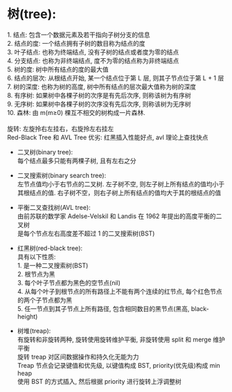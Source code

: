 # 树(tree):  
1\. 结点: 包含一个数据元素及若干指向子树分支的信息  
2\. 结点的度: 一个结点拥有子树的数目称为结点的度  
3\. 叶子结点: 也称为终端结点, 没有子树的结点或者度为零的结点  
4\. 分支结点: 也称为非终端结点, 度不为零的结点称为非终端结点  
5\. 树的度: 树中所有结点的度的最大值  
6\. 结点的层次: 从根结点开始, 某一个结点位于第 L 层, 则其子节点位于第 L + 1 层  
7\. 树的深度: 也称为树的高度, 树中所有结点的层次最大值称为树的深度  
8\. 有序树: 如果树中各棵子树的次序是有先后次序, 则称该树为有序树  
9\. 无序树: 如果树中各棵子树的次序没有先后次序, 则称该树为无序树  
10\. 森林: 由 m(m≥0) 棵互不相交的树构成一片森林.   
<br />
旋转: 左旋拎右左挂右，右旋拎左右挂左  
Red-Black Tree 和 AVL Tree 优劣: 红黑插入性能好点, avl 理论上查找快点  

- 二叉树(binary tree):  
每个结点最多只能有两棵子树, 且有左右之分  

- 二叉搜索树(binary search tree):  
左节点值均小于右节点的二叉树. 左子树不空, 则左子树上所有结点的值均小于其根结点的值. 右子树不空，则右子树上所有结点的值均大于其的根结点的值  

- 平衡二叉查找树(AVL tree):  
由前苏联的数学家 Adelse-Velskil 和 Landis 在 1962 年提出的高度平衡的二叉树  
是每个节点左右高度差不超过 1 的二叉搜索树(BST)  

- 红黑树(red-black tree):  
具有以下性质:  
1\. 是一种二叉搜索树(BST)  
2\. 根节点为黑  
3\. 每个叶子节点都为黑色的空节点(nil)  
4\. 从每个叶子到根节点的所有路径上不能有两个连续的红节点, 每个红色节点的两个子节点都为黑  
5\. 任一节点到其子节点上所有路径, 包含相同数目的黑节点(黑高, black-height)  

- 树堆(treap):  
有旋转和非旋转两种, 旋转使用旋转维护平衡, 非旋转使用 split 和 merge 维护平衡  
旋转 treap 对区间数据操作和持久化无能为力  
Treap 节点会记录键值和优先级, 以键值构成 BST, priority(优先级)构成 min heap  
使用 BST 的方式插入, 然后根据 priority 进行旋转上浮调整树  
